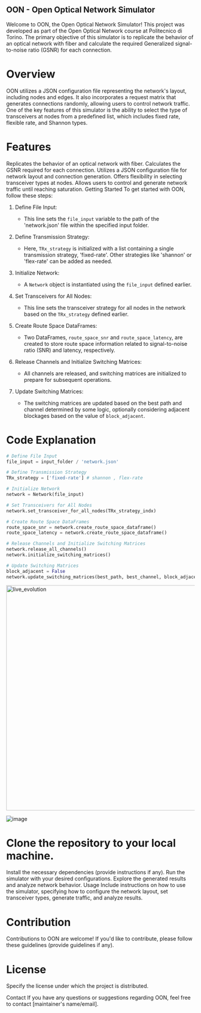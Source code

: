 ## OON - Open Optical Network Simulator
Welcome to OON, the Open Optical Network Simulator! This project was developed as part of the Open Optical Network course at Politecnico di Torino. The primary objective of this simulator is to replicate the behavior of an optical network with fiber and calculate the required Generalized signal-to-noise ratio (GSNR) for each connection.

# Overview
OON utilizes a JSON configuration file representing the network's layout, including nodes and edges. It also incorporates a request matrix that generates connections randomly, allowing users to control network traffic. One of the key features of this simulator is the ability to select the type of transceivers at nodes from a predefined list, which includes fixed rate, flexible rate, and Shannon types.

# Features
Replicates the behavior of an optical network with fiber.
Calculates the GSNR required for each connection.
Utilizes a JSON configuration file for network layout and connection generation.
Offers flexibility in selecting transceiver types at nodes.
Allows users to control and generate network traffic until reaching saturation.
Getting Started
To get started with OON, follow these steps:
1. Define File Input:
   - This line sets the `file_input` variable to the path of the 'network.json' file within the specified input folder.

2. Define Transmission Strategy:
   - Here, `TRx_strategy` is initialized with a list containing a single transmission strategy, 'fixed-rate'. Other strategies like 'shannon' or 'flex-rate' can be added as needed.

3. Initialize Network:
   - A `Network` object is instantiated using the `file_input` defined earlier.

4. Set Transceivers for All Nodes:
   - This line sets the transceiver strategy for all nodes in the network based on the `TRx_strategy` defined earlier.

5. Create Route Space DataFrames:
   - Two DataFrames, `route_space_snr` and `route_space_latency`, are created to store route space information related to signal-to-noise ratio (SNR) and latency, respectively.

6. Release Channels and Initialize Switching Matrices:
   - All channels are released, and switching matrices are initialized to prepare for subsequent operations.

7. Update Switching Matrices:
   - The switching matrices are updated based on the best path and channel determined by some logic, optionally considering adjacent blockages based on the value of `block_adjacent`.



# Code Explanation


```python
# Define File Input
file_input = input_folder / 'network.json'

# Define Transmission Strategy
TRx_strategy = ['fixed-rate'] # shannon , flex-rate

# Initialize Network
network = Network(file_input)

# Set Transceivers for All Nodes
network.set_transceiver_for_all_nodes(TRx_strategy_indx)

# Create Route Space DataFrames
route_space_snr = network.create_route_space_dataframe()
route_space_latency = network.create_route_space_dataframe()

# Release Channels and Initialize Switching Matrices
network.release_all_channels()
network.initialize_switching_matrices()

# Update Switching Matrices
block_adjacent = False
network.update_switching_matrices(best_path, best_channel, block_adjacent)

```


<img src="https://github.com/peymanplvnzd47/OON/assets/62776383/598608da-c712-4bd2-8b23-75829edfd69f" width="600" alt="live_evolution">


![image](https://github.com/peymanplvnzd47/OON/assets/62776383/cc29afe7-e0ed-49d6-839c-fdf13d777128)



# Clone the repository to your local machine.
Install the necessary dependencies (provide instructions if any).
Run the simulator with your desired configurations.
Explore the generated results and analyze network behavior.
Usage
Include instructions on how to use the simulator, specifying how to configure the network layout, set transceiver types, generate traffic, and analyze results.

# Contribution
Contributions to OON are welcome! If you'd like to contribute, please follow these guidelines (provide guidelines if any).

# License
Specify the license under which the project is distributed.

Contact
If you have any questions or suggestions regarding OON, feel free to contact [maintainer's name/email].
